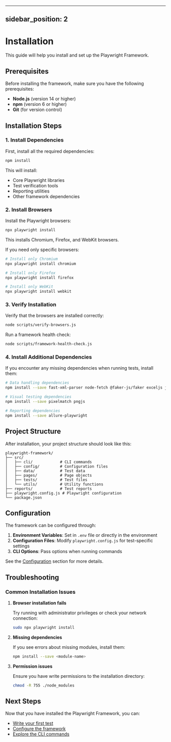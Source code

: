 <!-- Source: /Users/mzahirudeen/playwright-framework-dev/docs-backup/consolidated-docs/docs-docusaurus-docs-getting-started-installation.md -->

<!-- Source: /Users/mzahirudeen/playwright-framework/docs/docusaurus/docs/getting-started/installation.md -->

---
sidebar_position: 2
---

# Installation

This guide will help you install and set up the Playwright Framework.

## Prerequisites

Before installing the framework, make sure you have the following prerequisites:

- **Node.js** (version 14 or higher)
- **npm** (version 6 or higher)
- **Git** (for version control)

## Installation Steps

### 1. Install Dependencies

First, install all the required dependencies:

```bash
npm install
```

This will install:
- Core Playwright libraries
- Test verification tools
- Reporting utilities
- Other framework dependencies

### 2. Install Browsers

Install the Playwright browsers:

```bash
npx playwright install
```

This installs Chromium, Firefox, and WebKit browsers.

If you need only specific browsers:

```bash
# Install only Chromium
npx playwright install chromium

# Install only Firefox
npx playwright install firefox

# Install only WebKit
npx playwright install webkit
```

### 3. Verify Installation

Verify that the browsers are installed correctly:

```bash
node scripts/verify-browsers.js
```

Run a framework health check:

```bash
node scripts/framework-health-check.js
```

### 4. Install Additional Dependencies

If you encounter any missing dependencies when running tests, install them:

```bash
# Data handling dependencies
npm install --save fast-xml-parser node-fetch @faker-js/faker exceljs js-yaml

# Visual testing dependencies
npm install --save pixelmatch pngjs

# Reporting dependencies
npm install --save allure-playwright
```

## Project Structure

After installation, your project structure should look like this:

```
playwright-framework/
├── src/
│   ├── cli/            # CLI commands
│   ├── config/         # Configuration files
│   ├── data/           # Test data
│   ├── pages/          # Page objects
│   ├── tests/          # Test files
│   └── utils/          # Utility functions
├── reports/            # Test reports
├── playwright.config.js # Playwright configuration
└── package.json
```

## Configuration

The framework can be configured through:

1. **Environment Variables**: Set in `.env` file or directly in the environment
2. **Configuration Files**: Modify `playwright.config.js` for test-specific settings
3. **CLI Options**: Pass options when running commands

See the [Configuration](configuration) section for more details.

## Troubleshooting

### Common Installation Issues

1. **Browser installation fails**

   Try running with administrator privileges or check your network connection:
   ```bash
   sudo npx playwright install
   ```

2. **Missing dependencies**

   If you see errors about missing modules, install them:
   ```bash
   npm install --save <module-name>
   ```

3. **Permission issues**

   Ensure you have write permissions to the installation directory:
   ```bash
   chmod -R 755 ./node_modules
   ```

## Next Steps

Now that you have installed the Playwright Framework, you can:

- [Write your first test](quick-start)
- [Configure the framework](configuration)
- [Explore the CLI commands](../api/cli)